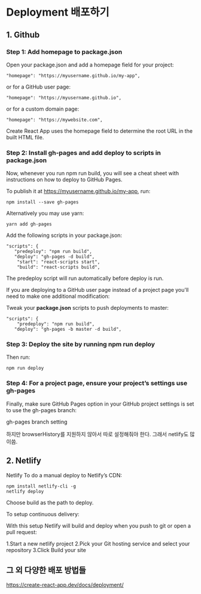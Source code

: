 # Deployment 배포하기

## 1. Github

### Step 1: Add homepage to package.json

Open your package.json and add a homepage field for your project:
```
"homepage": "https://myusername.github.io/my-app",
```

or for a GitHub user page:
```
"homepage": "https://myusername.github.io",
```

or for a custom domain page:
```
"homepage": "https://mywebsite.com",
```
Create React App uses the homepage field to determine the root URL in the built HTML file.

### Step 2: Install gh-pages and add deploy to scripts in package.json
Now, whenever you run npm run build, you will see a cheat sheet with instructions on how to deploy to GitHub Pages.

To publish it at https://myusername.github.io/my-app, run:
```
npm install --save gh-pages
```
Alternatively you may use yarn:
```
yarn add gh-pages
```
Add the following scripts in your package.json:
```
"scripts": {
   "predeploy": "npm run build",
   "deploy": "gh-pages -d build",
    "start": "react-scripts start",
    "build": "react-scripts build",
```
The predeploy script will run automatically before deploy is run.

If you are deploying to a GitHub user page instead of a project page you'll need to make one additional modification:

Tweak your **package.json** scripts to push deployments to master:
```
"scripts": {
    "predeploy": "npm run build",
   "deploy": "gh-pages -b master -d build",
```


### Step 3: Deploy the site by running npm run deploy
Then run:
```
npm run deploy
```


### Step 4: For a project page, ensure your project’s settings use gh-pages
Finally, make sure GitHub Pages option in your GitHub project settings is set to use the gh-pages branch:

gh-pages branch setting

하지만 browserHistory를 지원하지 않아서 따로 설정해줘야 한다. 그래서 netlify도 많이씀.

## 2. Netlify

Netlify
To do a manual deploy to Netlify’s CDN:
```
npm install netlify-cli -g
netlify deploy
```

Choose build as the path to deploy.

To setup continuous delivery:

With this setup Netlify will build and deploy when you push to git or open a pull request:

1.Start a new netlify project
2.Pick your Git hosting service and select your repository
3.Click Build your site



## 그 외 다양한 배포 방법들

https://create-react-app.dev/docs/deployment/ 
